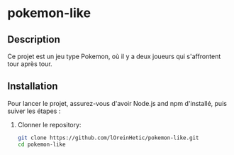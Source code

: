 # pokemon-like

## Description
Ce projet est un jeu type Pokemon, où il y a deux joueurs qui s'affrontent tour après tour.

## Installation
Pour lancer le projet, assurez-vous d'avoir Node.js and npm d'installé, puis suiver les étapes :
1. Clonner le repository:
    ```bash
   git clone https://github.com/lOreinHetic/pokemon-like.git
   cd pokemon-like